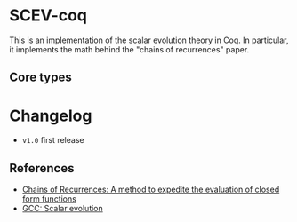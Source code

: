 SCEV-coq
=========


This is an implementation of the scalar evolution theory in Coq. In particular,
it implements the math behind the "chains of recurrences" paper.

## Core types

# Changelog
- `v1.0` first release

## References

- [Chains of Recurrences: A method to expedite the evaluation of
closed form functions](http://dl.acm.org/citation.cfm?id=269286)
- [GCC: Scalar evolution](https://gcc.gnu.org/onlinedocs/gccint/Scalar-evolutions.html)
